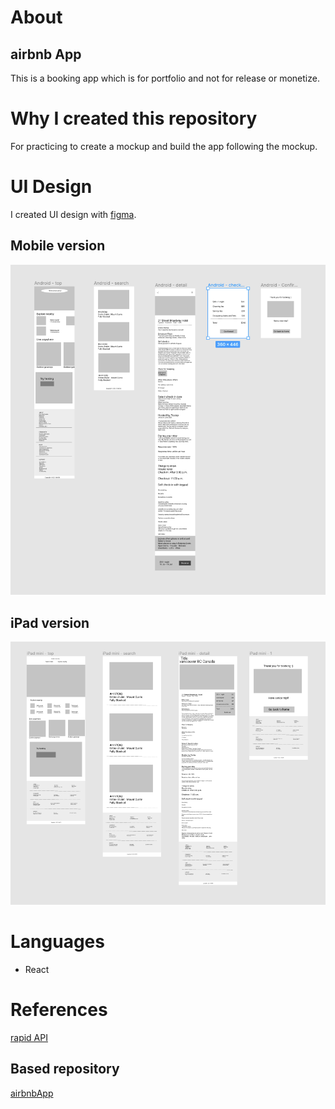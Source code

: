 # About
## airbnb App
This is a booking app which is for portfolio and not for release or monetize.

# Why I created this repository
For practicing to create a mockup and build the app following the mockup.

# UI Design
I created UI design with [figma](https://www.figma.com/design/).
## Mobile version
![Mobile](./src/img/mobile.png)
## iPad version
![iPad](./src/img/iPad.png)

# Languages
- React

# References
[rapid API](https://rapidapi.com/apidojo/api/hotels4/)
## Based repository
[airbnbApp](https://github.com/shiory602/airbnbApp)

